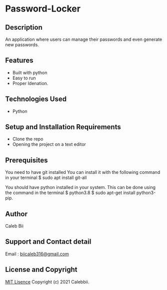 # Password-Locker

## Description
An application where users can manage their passwords and even generate new passwords.

## Features
* Built with python
* Easy to run
* Proper Idenation.

## Technologies Used
* Python

## Setup and Installation Requirements
* Clone the repo
* Opening the project on a text editor

## Prerequisites
You need to have git installed 
You can install it with the following command in your terminal $ sudo apt install git-all

You should have python installed in your system. 
This can be done using the command in the terminal $ python3.8 $ sudo apt-get install python3-pip.



## Author
Caleb Bii

## Support and Contact detail
Email : biicaleb316@gmail.com

## License and Copyright
[MIT Lisence](https://github.com/Calebbii/Password-Locker/blob/master/LICENSE) Copyright (c) 2021 Calebbii.
